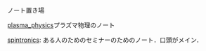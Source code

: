 ノート置き場

[plasma_physics](plasma_physics/main.pdf)プラズマ物理のノート

[spintronics](spintronics/main.pdf): ある人のためのセミナーのためのノート．口頭がメイン．

